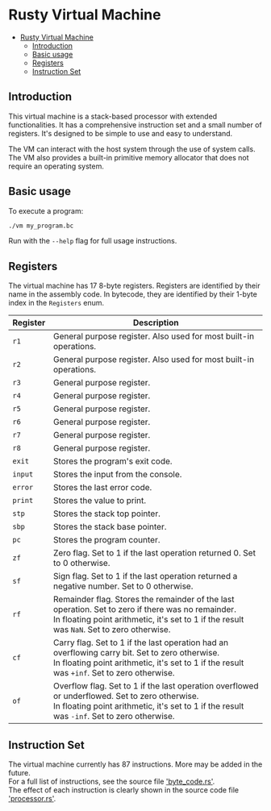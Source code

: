 # Rusty Virtual Machine

- [Rusty Virtual Machine](#rusty-virtual-machine)
  - [Introduction](#introduction)
  - [Basic usage](#basic-usage)
  - [Registers](#registers)
  - [Instruction Set](#instruction-set)

## Introduction

This virtual machine is a stack-based processor with extended functionalities. It has a comprehensive instruction set and a small number of registers. It's designed to be simple to use and easy to understand.

The VM can interact with the host system through the use of system calls.  
The VM also provides a built-in primitive memory allocator that does not require an operating system.

## Basic usage

To execute a program:

```bash
./vm my_program.bc
```

Run with the `--help` flag for full usage instructions.

## Registers

The virtual machine has 17 8-byte registers. Registers are identified by their name in the assembly code. In bytecode, they are identified by their 1-byte index in the `Registers` enum.

| Register  | Description                                                                 |
| -------   | --------------------------------------------------------------------------- |
| `r1`      | General purpose register. Also used for most built-in operations. |
| `r2`      | General purpose register. Also used for most built-in operations. |
| `r3`      | General purpose register. |
| `r4`      | General purpose register. |
| `r5`      | General purpose register. |
| `r6`      | General purpose register. |
| `r7`      | General purpose register. |
| `r8`      | General purpose register. |
| `exit`    | Stores the program's exit code. |
| `input`   | Stores the input from the console. |
| `error`   | Stores the last error code. |
| `print`   | Stores the value to print. |
| `stp`     | Stores the stack top pointer. |
| `sbp`     | Stores the stack base pointer. |
| `pc`      | Stores the program counter. |
| `zf`      | Zero flag. Set to 1 if the last operation returned 0. Set to 0 otherwise. |
| `sf`      | Sign flag. Set to 1 if the last operation returned a negative number. Set to 0 otherwise. |
| `rf`      | Remainder flag. Stores the remainder of the last operation. Set to zero if there was no remainder.<br>In floating point arithmetic, it's set to 1 if the result was `NaN`. Set to zero otherwise. |
| `cf`      | Carry flag. Set to 1 if the last operation had an overflowing carry bit. Set to zero otherwise.<br>In floating point arithmetic, it's set to 1 if the result was `+inf`. Set to zero otherwise. |
| `of`      | Overflow flag. Set to 1 if the last operation overflowed or underflowed. Set to zero otherwise.<br>In floating point arithmetic, it's set to 1 if the result was `-inf`. Set to zero otherwise. |

## Instruction Set

The virtual machine currently has 87 instructions. More may be added in the future.  
For a full list of instructions, see the source file ['byte_code.rs'](../rusty_vm_lib/src/byte_code.rs).  
The effect of each instruction is clearly shown in the source code file ['processor.rs'](src/processor.rs).
